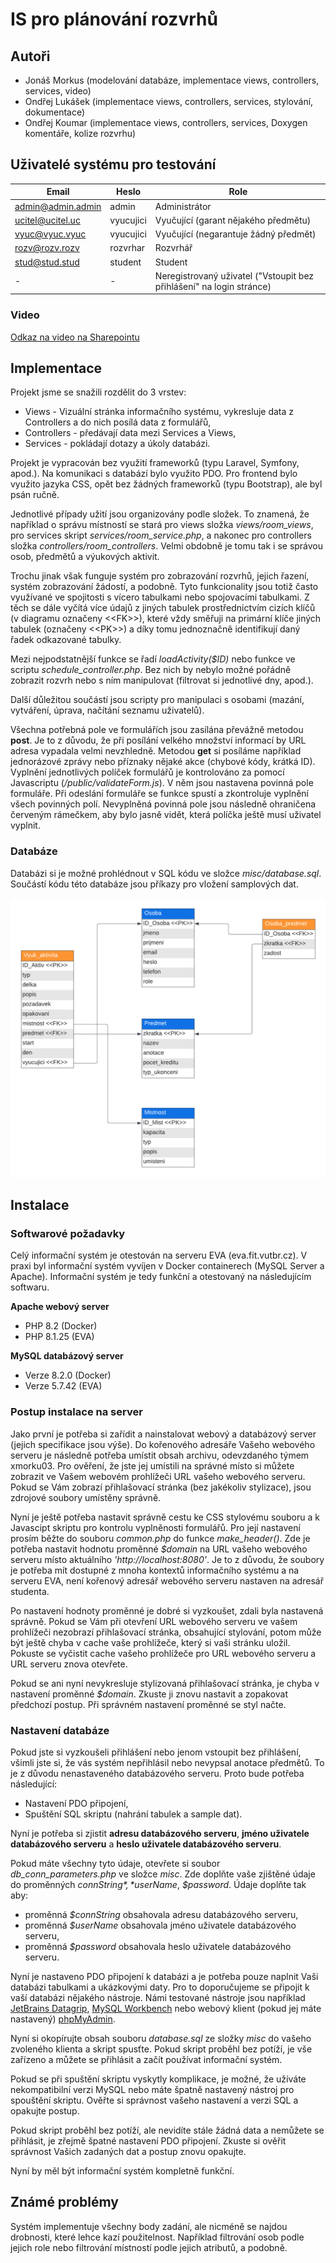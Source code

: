# IS pro plánování rozvrhů
	
## Autoři

* Jonáš Morkus (modelování databáze, implementace views, controllers, services, video)
* Ondřej Lukášek (implementace views, controllers, services, stylování, dokumentace)
* Ondřej Koumar (implementace views, controllers, services, Doxygen komentáře, kolize rozvrhu)

## Uživatelé systému pro testování

| Email             | Heslo     | Role                                         |
|-------------------|-----------|----------------------------------------------|
| admin@admin.admin | admin     | Administrátor                                |
| ucitel@ucitel.uc  | vyucujici | Vyučující (garant nějakého předmětu)         |
| vyuc@vyuc.vyuc    | vyucujici | Vyučující (negarantuje žádný předmět)        |
| rozv@rozv.rozv    | rozvrhar  | Rozvrhář                                     |
| stud@stud.stud    | student   | Student                                      |
| -                 | -         | Neregistrovaný uživatel ("Vstoupit bez přihlášení" na login stránce) |

### Video

[Odkaz na video na Sharepointu](https://vutbr-my.sharepoint.com/:v:/g/personal/xmorku03_vutbr_cz/ETpLcjTg8AJElAXixU67QP0BhePgdCRaUbnNRd3frzAEhQ?nav=eyJyZWZlcnJhbEluZm8iOnsicmVmZXJyYWxBcHAiOiJPbmVEcml2ZUZvckJ1c2luZXNzIiwicmVmZXJyYWxBcHBQbGF0Zm9ybSI6IldlYiIsInJlZmVycmFsTW9kZSI6InZpZXciLCJyZWZlcnJhbFZpZXciOiJNeUZpbGVzTGlua0RpcmVjdCJ9fQ&e=jjpjcl)

## Implementace

Projekt jsme se snažili rozdělit do 3 vrstev:

* Views - Vizuální stránka informačního systému, vykresluje data z Controllers a do nich posílá data z formulářů,
* Controllers - předávají data mezi Services a Views,
* Services - pokládají dotazy a úkoly databázi.

Projekt je vypracován bez využití frameworků (typu Laravel, Symfony, apod.).
Na komunikaci s databází bylo využito PDO.
Pro frontend bylo využito jazyka CSS, opět bez žádných frameworků (typu Bootstrap), ale byl psán ručně.

Jednotlivé případy užití jsou organizovány podle složek.
To znamená, že například o správu místností se stará pro views složka *views/room_views*,
pro services skript *services/room_service.php*,
a nakonec pro controllers složka *controllers/room_controllers*.
Velmi obdobně je tomu tak i se správou osob, předmětů a výukových aktivit.

Trochu jinak však funguje systém pro zobrazování rozvrhů, jejich řazení, systém zobrazování žádostí, a podobně.
Tyto funkcionality jsou totiž často využívané ve spojitosti s vícero tabulkami nebo spojovacími tabulkami.
Z těch se dále vyčítá více údajů z jiných tabulek prostřednictvím cizích klíčů (v diagramu označeny &lt;&lt;FK&gt;&gt;),
které vždy směřuji na primární klíče jiných tabulek (označeny &lt;&lt;PK&gt;&gt;) a
díky tomu jednoznačně identifikují daný řadek odkazované tabulky.

Mezi nejpodstatnější funkce se řadí *loadActivity($ID)* nebo funkce ve scriptu *schedule_controller.php*.
Bez nich by nebylo možné pořádně zobrazit rozvrh nebo s ním manipulovat (filtrovat si jednotlivé dny, apod.).

Další důležitou součástí jsou scripty pro manipulaci s osobami (mazání, vytváření, úprava, načítání seznamu uživatelů).

Všechna potřebná pole ve formulářích jsou zasílána převážně metodou **post**.
Je to z důvodu, že při posílání velkého množství informací by URL adresa vypadala velmi nevzhledně.
Metodou **get** si posíláme například jednorázové zprávy nebo příznaky nějaké akce (chybové kódy, krátká ID).
Vyplnění jednotlivých políček formulářů je kontrolováno za pomocí Javascriptu (*/public/validateForm.js*).
V něm jsou nastavena povinná pole formuláře.
Při odeslání formuláře se funkce spustí a zkontroluje vyplnění všech povinných polí.
Nevyplněná povinná pole jsou následně ohraničena červeným rámečkem, aby bylo jasně vidět,
která políčka ještě musí uživatel vyplnit.


### Databáze

Databázi si je možné prohlédnout v SQL kódu ve složce *misc/database.sql*.
Součástí kódu této databáze jsou příkazy pro vložení samplových dat.

![Diagram databáze](docs/IIS_diagram_160ppi.png)

## Instalace

### Softwarové požadavky

Celý informační systém je otestován na serveru EVA (eva.fit.vutbr.cz).
V praxi byl informační systém vyvíjen v Docker containerech (MySQL Server a Apache).
Informační systém je tedy funkční a otestovaný na následujícím softwaru.

**Apache webový server**

* PHP 8.2 (Docker)
* PHP 8.1.25 (EVA)

**MySQL databázový server**

* Verze 8.2.0 (Docker)
* Verze 5.7.42 (EVA)

### Postup instalace na server

Jako první je potřeba si zařídit a nainstalovat webový a databázový server (jejich specifikace jsou výše).
Do kořenového adresáře Vašeho webového serveru je následně potřeba umístit obsah archivu, odevzdaného týmem xmorku03.
Pro ověření, že jste jej umístili na správné místo si můžete zobrazit ve Vašem webovém prohlížeči URL vašeho webového serveru.
Pokud se Vám zobrazí přihlašovací stránka (bez jakékoliv stylizace), jsou zdrojové soubory umístěny správně.

Nyní je ještě potřeba nastavit správně cestu ke CSS stylovému souboru a k Javascipt skriptu pro kontrolu vyplněnosti formulářů.
Pro její nastavení prosím běžte do souboru *common.php* do funkce *make_header()*.
Zde je potřeba nastavit hodnotu proměnné *$domain* na URL vašeho webového serveru místo aktuálního *'http://localhost:8080'*.
Je to z důvodu, že soubory je potřeba mít dostupné z mnoha kontextů informačního systému a na serveru EVA,
není kořenový adresář webového serveru nastaven na adresář studenta.

Po nastavení hodnoty proměnné je dobré si vyzkoušet, zdali byla nastavená správně.
Pokud se Vám při otevření URL webového serveru ve vašem prohlížeči nezobrazí přihlašovací stránka, obsahující stylování,
potom může být ještě chyba v cache vaše prohlížeče, který si vaši stránku uložil.
Pokuste se vyčistit cache vašeho prohlížeče pro URL webového serveru a URL serveru znova otevřete.

Pokud se ani nyní nevykresluje stylizovaná přihlašovací stránka, je chyba v nastavení proměnné *$domain*.
Zkuste ji znovu nastavit a zopakovat předchozí postup.
Při správném nastavení proměnné se styl načte.

### Nastavení databáze

Pokud jste si vyzkoušeli přihlášení nebo jenom vstoupit bez přihlášení, všimli jste si, že vás systém nepřihlásil nebo nevypsal anotace předmětů.
To je z důvodu nenastaveného databázového serveru. Proto bude potřeba následující:

* Nastavení PDO připojení,
* Spuštění SQL skriptu (nahrání tabulek a sample dat).

Nyní je potřeba si zjistit **adresu databázového serveru**, **jméno uživatele databázového serveru** a **heslo uživatele databázového serveru**.

Pokud máte všechny tyto údaje, otevřete si soubor *db_conn_parameters.php* ve složce *misc*.
Zde doplňte vaše zjištěné údaje do proměnných *$connString*, *$userName*, *$password*.
Údaje doplňte tak aby:

* proměnná *$connString* obsahovala adresu databázového serveru,
* proměnná *$userName* obsahovala jméno uživatele databázového serveru,
* proměnná *$password* obsahovala heslo uživatele databázového serveru.

Nyní je nastaveno PDO připojení k databázi a je potřeba pouze naplnit Vaši databázi tabulkami a ukázkovými daty.
Pro to doporučujeme se připojit k vaší databázi nějakého nástroje. Námi testované nástroje jsou například
[JetBrains Datagrip](https://www.jetbrains.com/datagrip/), [MySQL Workbench](https://www.mysql.com/products/workbench/)
nebo webový klient (pokud jej máte nastavený) [phpMyAdmin](https://www.phpmyadmin.net/).

Nyní si okopírujte obsah souboru *database.sql* ze složky *misc* do vašeho zvoleného klienta a skript spusťte.
Pokud skript proběhl bez potíží, je vše zařízeno a můžete se přihlásit a začít používat informační systém.

Pokud se při spuštění skriptu vyskytly komplikace, je možné, že užíváte nekompatibilní verzi MySQL nebo máte
špatně nastavený nástroj pro spouštění skriptu.
Ověřte si správnost vašeho nastavení a verzi SQL a opakujte postup.

Pokud skript proběhl bez potíží, ale nevidíte stále žádná data a nemůžete se přihlásit, je zřejmě špatné nastavení PDO připojení.
Zkuste si ověřit správnost Vašich zadaných dat a postup znovu opakujte.

Nyní by měl být informační systém kompletně funkční.

## Známé problémy

Systém implementuje všechny body zadání, ale nicméně se najdou drobnosti, které lehce kazí použitelnost.
Například filtrování osob podle jejich role nebo filtrování místností podle jejich atributů, a podobně.
